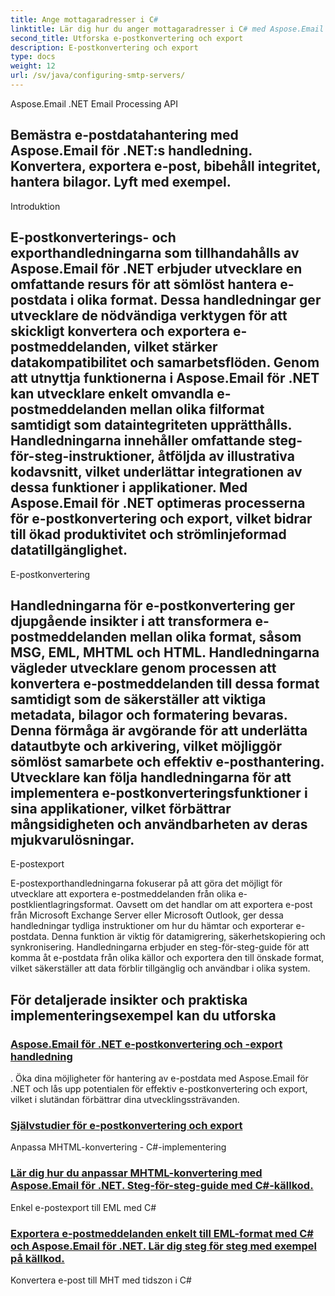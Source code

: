 ```yaml
---
title: Ange mottagaradresser i C#
linktitle: Lär dig hur du anger mottagaradresser i C# med Aspose.Email för .NET. Skapa, konfigurera och skicka e-post effektivt.
second_title: Utforska e-postkonvertering och export
description: E-postkonvertering och export
type: docs
weight: 12
url: /sv/java/configuring-smtp-servers/
---
```



 Aspose.Email .NET Email Processing API

##  Bemästra e-postdatahantering med Aspose.Email för .NET:s handledning. Konvertera, exportera e-post, bibehåll integritet, hantera bilagor. Lyft med exempel.

Introduktion

## E-postkonverterings- och exporthandledningarna som tillhandahålls av Aspose.Email för .NET erbjuder utvecklare en omfattande resurs för att sömlöst hantera e-postdata i olika format. Dessa handledningar ger utvecklare de nödvändiga verktygen för att skickligt konvertera och exportera e-postmeddelanden, vilket stärker datakompatibilitet och samarbetsflöden. Genom att utnyttja funktionerna i Aspose.Email för .NET kan utvecklare enkelt omvandla e-postmeddelanden mellan olika filformat samtidigt som dataintegriteten upprätthålls. Handledningarna innehåller omfattande steg-för-steg-instruktioner, åtföljda av illustrativa kodavsnitt, vilket underlättar integrationen av dessa funktioner i applikationer. Med Aspose.Email för .NET optimeras processerna för e-postkonvertering och export, vilket bidrar till ökad produktivitet och strömlinjeformad datatillgänglighet.

E-postkonvertering

## Handledningarna för e-postkonvertering ger djupgående insikter i att transformera e-postmeddelanden mellan olika format, såsom MSG, EML, MHTML och HTML. Handledningarna vägleder utvecklare genom processen att konvertera e-postmeddelanden till dessa format samtidigt som de säkerställer att viktiga metadata, bilagor och formatering bevaras. Denna förmåga är avgörande för att underlätta datautbyte och arkivering, vilket möjliggör sömlöst samarbete och effektiv e-posthantering. Utvecklare kan följa handledningarna för att implementera e-postkonverteringsfunktioner i sina applikationer, vilket förbättrar mångsidigheten och användbarheten av deras mjukvarulösningar.

E-postexport

E-postexporthandledningarna fokuserar på att göra det möjligt för utvecklare att exportera e-postmeddelanden från olika e-postklientlagringsformat. Oavsett om det handlar om att exportera e-post från Microsoft Exchange Server eller Microsoft Outlook, ger dessa handledningar tydliga instruktioner om hur du hämtar och exporterar e-postdata. Denna funktion är viktig för datamigrering, säkerhetskopiering och synkronisering. Handledningarna erbjuder en steg-för-steg-guide för att komma åt e-postdata från olika källor och exportera den till önskade format, vilket säkerställer att data förblir tillgänglig och användbar i olika system.

##  För detaljerade insikter och praktiska implementeringsexempel kan du utforska
### [Aspose.Email för .NET e-postkonvertering och -export handledning](./choosing-the-right-smtp-server/)
. Öka dina möjligheter för hantering av e-postdata med Aspose.Email för .NET och lås upp potentialen för effektiv e-postkonvertering och export, vilket i slutändan förbättrar dina utvecklingssträvanden.
### [Självstudier för e-postkonvertering och export](./handling-smtp-errors-and-troubleshooting/)
Anpassa MHTML-konvertering - C#-implementering
### [Lär dig hur du anpassar MHTML-konvertering med Aspose.Email för .NET. Steg-för-steg-guide med C#-källkod.](./customizing-smtp-headers-and-footers/)
Enkel e-postexport till EML med C#
### [Exportera e-postmeddelanden enkelt till EML-format med C# och Aspose.Email för .NET. Lär dig steg för steg med exempel på källkod.](./integrating-multiple-smtp-servers/)
Konvertera e-post till MHT med tidszon i C#